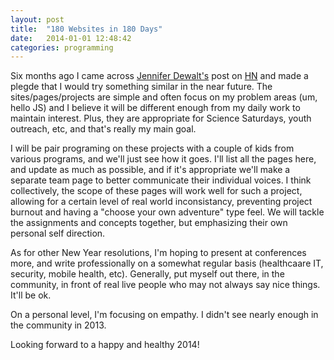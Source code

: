```yaml
---
layout: post
title:  "180 Websites in 180 Days"
date:   2014-01-01 12:48:42
categories: programming
---
```


Six months ago I came across [Jennifer Dewalt's][1] post on [HN][2] and made a plegde that I would try something similar in the near future.  The sites/pages/projects are simple and often focus on my problem areas (um, hello JS) and I believe it will be different enough from my daily work to maintain interest. Plus, they are appropriate for Science Saturdays, youth outreach, etc, and that's really my main goal.  

I will be pair programing on these projects with a couple of kids from various programs, and we'll just see how it goes. I'll list all the pages here, and update as much as possible, and if it's appropriate we'll make a separate team page to better communicate their individual voices. I think collectively, the scope of these pages will work well for such a project, allowing for a certain level of real world inconsistancy, preventing project burnout and having a "choose your own adventure" type feel.  We will tackle the assignments and concepts together, but emphasizing their own personal self direction.  

As for other New Year resolutions, I'm hoping to present at conferences more, and write professionally on a somewhat regular basis (healthcaare IT, security, mobile health, etc).  Generally, put myself out there, in the community, in front of real live people who may not always say nice things.  It'll be ok.  

On a personal level, I'm focusing on empathy.  I didn't see nearly enough in the community in 2013.  

Looking forward to a happy and healthy 2014!




[1]: http://jenniferdewalt.com/
[2]: https://news.ycombinator.com/item?id=6097155
